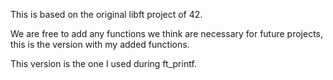 This is based on the original libft project of 42.  
  
We are free to add any functions we think are necessary for future projects, this is the version with my added functions.  

This version is the one I used during ft_printf.
